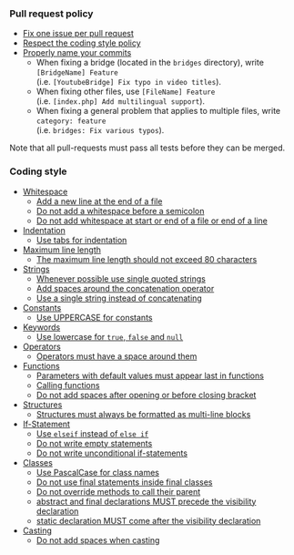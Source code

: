 ### Pull request policy

* [Fix one issue per pull request](https://github.com/RSS-Bridge/rss-bridge/wiki/Pull-request-policy#fix-one-issue-per-pull-request)
* [Respect the coding style policy](https://github.com/RSS-Bridge/rss-bridge/wiki/Pull-request-policy#respect-the-coding-style-policy)
* [Properly name your commits](https://github.com/RSS-Bridge/rss-bridge/wiki/Pull-request-policy#properly-name-your-commits)
  * When fixing a bridge (located in the `bridges` directory), write `[BridgeName] Feature` <br>(i.e. `[YoutubeBridge] Fix typo in video titles`).
  * When fixing other files, use `[FileName] Feature` <br>(i.e. `[index.php] Add multilingual support`).
  * When fixing a general problem that applies to multiple files, write `category: feature` <br>(i.e. `bridges: Fix various typos`).

Note that all pull-requests must pass all tests before they can be merged.

### Coding style

* [Whitespace](https://github.com/RSS-Bridge/rss-bridge/wiki/Whitespace)
  * [Add a new line at the end of a file](https://github.com/RSS-Bridge/rss-bridge/wiki/Whitespace#add-a-new-line-at-the-end-of-a-file)
  * [Do not add a whitespace before a semicolon](https://github.com/RSS-Bridge/rss-bridge/wiki/Whitespace#add-a-new-line-at-the-end-of-a-file)
  * [Do not add whitespace at start or end of a file or end of a line](https://github.com/RSS-Bridge/rss-bridge/wiki/Whitespace#do-not-add-whitespace-at-start-or-end-of-a-file-or-end-of-a-line)
* [Indentation](https://github.com/RSS-Bridge/rss-bridge/wiki/Indentation)
  * [Use tabs for indentation](https://github.com/RSS-Bridge/rss-bridge/wiki/Indentation#use-tabs-for-indentation)
* [Maximum line length](https://github.com/RSS-Bridge/rss-bridge/wiki/Maximum-line-length)
  * [The maximum line length should not exceed 80 characters](https://github.com/RSS-Bridge/rss-bridge/wiki/Maximum-line-length#the-maximum-line-length-should-not-exceed-80-characters)
* [Strings](https://github.com/RSS-Bridge/rss-bridge/wiki/Strings)
  * [Whenever possible use single quoted strings](https://github.com/RSS-Bridge/rss-bridge/wiki/Strings#whenever-possible-use-single-quote-strings)
  * [Add spaces around the concatenation operator](https://github.com/RSS-Bridge/rss-bridge/wiki/Strings#add-spaces-around-the-concatenation-operator)
  * [Use a single string instead of concatenating](https://github.com/RSS-Bridge/rss-bridge/wiki/Strings#use-a-single-string-instead-of-concatenating)
* [Constants](https://github.com/RSS-Bridge/rss-bridge/wiki/Constants)
  * [Use UPPERCASE for constants](https://github.com/RSS-Bridge/rss-bridge/wiki/Constants#use-uppercase-for-constants)
* [Keywords](https://github.com/RSS-Bridge/rss-bridge/wiki/Keywords)
  * [Use lowercase for `true`, `false` and `null`](https://github.com/RSS-Bridge/rss-bridge/wiki/Keywords#use-lowercase-for-true-false-and-null)
* [Operators](https://github.com/RSS-Bridge/rss-bridge/wiki/Operators)
  * [Operators must have a space around them](https://github.com/RSS-Bridge/rss-bridge/wiki/Operators#operators-must-have-a-space-around-them)
* [Functions](https://github.com/RSS-Bridge/rss-bridge/wiki/Functions)
  * [Parameters with default values must appear last in functions](https://github.com/RSS-Bridge/rss-bridge/wiki/Functions#parameters-with-default-values-must-appear-last-in-functions)
  * [Calling functions](https://github.com/RSS-Bridge/rss-bridge/wiki/Functions#calling-functions)
  * [Do not add spaces after opening or before closing bracket](https://github.com/RSS-Bridge/rss-bridge/wiki/Functions#do-not-add-spaces-after-opening-or-before-closing-bracket)
* [Structures](https://github.com/RSS-Bridge/rss-bridge/wiki/Structures)
  * [Structures must always be formatted as multi-line blocks](https://github.com/RSS-Bridge/rss-bridge/wiki/Structures#structures-must-always-be-formatted-as-multi-line-blocks)
* [If-Statement](https://github.com/RSS-Bridge/rss-bridge/wiki/if-Statement)
  * [Use `elseif` instead of `else if`](https://github.com/RSS-Bridge/rss-bridge/wiki/if-Statement#use-elseif-instead-of-else-if)
  * [Do not write empty statements](https://github.com/RSS-Bridge/rss-bridge/wiki/if-Statement#do-not-write-empty-statements)
  * [Do not write unconditional if-statements](https://github.com/RSS-Bridge/rss-bridge/wiki/if-Statement#do-not-write-unconditional-if-statements)
* [Classes](https://github.com/RSS-Bridge/rss-bridge/wiki/Classes)
  * [Use PascalCase for class names](https://github.com/RSS-Bridge/rss-bridge/wiki/Classes#use-pascalcase-for-class-names)
  * [Do not use final statements inside final classes](https://github.com/RSS-Bridge/rss-bridge/wiki/Classes#do-not-use-final-statements-inside-final-classes)
  * [Do not override methods to call their parent](https://github.com/RSS-Bridge/rss-bridge/wiki/Classes#do-not-override-methods-to-call-their-parent)
  * [abstract and final declarations MUST precede the visibility declaration](https://github.com/RSS-Bridge/rss-bridge/wiki/Classes#abstract-and-final-declarations-must-precede-the-visibility-declaration)
  * [static declaration MUST come after the visibility declaration](https://github.com/RSS-Bridge/rss-bridge/wiki/Classes#static-declaration-must-come-after-the-visibility-declaration)
* [Casting](https://github.com/RSS-Bridge/rss-bridge/wiki/Casting)
  * [Do not add spaces when casting](https://github.com/RSS-Bridge/rss-bridge/wiki/Casting#do-not-add-spaces-when-casting)
